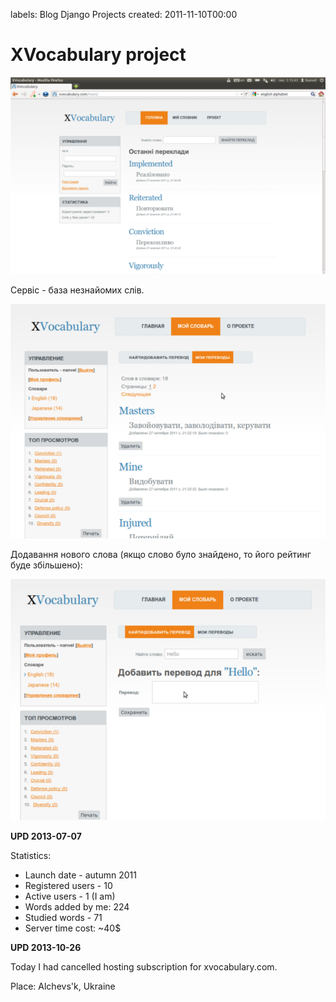 labels: Blog
        Django
        Projects
created: 2011-11-10T00:00

# XVocabulary project

![XVocabulary](xv1.png)

Сервіс - база незнайомих слів.

![XVocabulary, my words](xv2.png)

Додавання нового слова (якщо слово було знайдено, то його рейтинг буде збільшено):

![XVocabulary, add new word](xv3.png)

**UPD 2013-07-07**

Statistics:

- Launch date - autumn 2011
- Registered users - 10
- Active users - 1 (I am)
- Words added by me: 224
- Studied words - 71
- Server time cost: ~40$

**UPD 2013-10-26**

Today I had cancelled hosting subscription for xvocabulary.com.

Place: Alchevs'k, Ukraine
